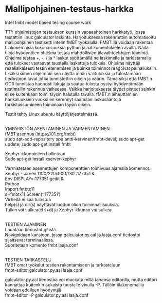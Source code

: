 # Mallipohjainen-testaus-harkka
Intel fmbt model based tesing course work<br>

TTY ohjelmistojen testauksen kurssin vapaaehtoinen harkkatyö, jossa testattiin linux galculator laskinta. Harjoituksessa rakennettiin automatisoitu mallipohjainen testisetti intelin fMBT työkalulla. FMBT:llä voidaan rakentaa tilakonemaisia kokonaisuuksia python ja aal komentokielen avulla. Näitä tiloja hyödyntäen ohjelma testaa mahdollisten tilavaihtoehtojen toiminta. Ohjelma testaa +, -, / ja * laskut syöttämällä ne laskimelle ja tarkistamalla että tulokset vastaavat taustalla laskettuja tuloksia. Ohjelma näyttää reaaliaikaisesti testin etenemisen ja kuinka toiminnot reagoivat painalluksiin. Lisäksi siihen ohjelmoin sen näyttä mään välituloksia ja tulostamaan tiedostoon luvut jotka tunnistettiin oikein ja väärin. Tämä siksi että fMBT:n OCR tunnistaa huonosti lukuja ja saatua tulosta pystyi hyödyntämään testimallin rakennus vaiheessa. Vaikka harjoituksesta täydet pisteet sainkin ei se kuitenkaan toimi täysin halutulla tavalla. fMBT:n aiheuttamien hankaluuksien vuoksi en kerennyt saamaan laskusääntojä tarkistussumineen toimimaan täysin oikein.<br>

Testit tehty Linux ubuntu käyttöjärjestelmässä.<br><br>

YMPÄRISTÖN ASENTAMINEN JA VARMENTAMINEN<br>
fMBT asennus (https://01.org/fmbt)<br>
sudo apt-add-repository ppa:antti-kervinen/fmbt-devel; sudo apt-get update; sudo apt-get install fmbt<br>

Xephyr ikkunointien hallintaan<br>
Sudo apt-get install xserver-xephyr<br>

Varmistetaan asennettujen komponenttien toimivuus ajamalla komennot.<br>
Xephyr -screen 1100/220x900/180 :177351 &<br>
Env DISPLAY=:177351 gedit &<br>
Python<br>
Import fmbtx11<br>
s=fmbtx11.Screen(‘:177351’)<br>
Virheitä ei saa tulostua<br>
help(s) ja dir(s) näyttävät luodun olion toiminnallisuuksia.<br>
Tulkin voi sulkea(ctrl+d) ja Xephyr ikkunan voi sulkea.<br><br>

TESTIEN AJAMINEN<br>
Ladataan tiedostot gitistä.<br>
Navigoidaan kansioon, jossa galculator.py.aal ja laaja.conf tiedostot sijaitsevat terminaalissa.<br>
Suoritetaan komento fmbt laaja.conf<br><br>

TESTIEN TARKASTELU<br>
fMBT omat työkalut testien rakentamiseen ja tarkasteluun<br>
fmbt-editor galculator.py.aal laaja.conf<br>

galculator.py.aal tiedostoa voi muokata millä tahansa editorilla, mutta editori kannattaa kuitenkin aukaista taustalle vivulla -P. Tällöin tilakonemallia voidaan edelleen hyödyntää.<br>
fmbt-editor -P galculator.py.aal laaja.conf<br>
